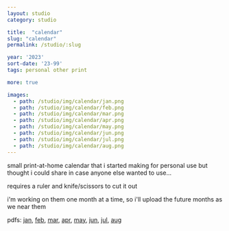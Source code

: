```yaml
---
layout: studio
category: studio

title:  "calendar"
slug: "calendar"
permalink: /studio/:slug

year: '2023'
sort-date: '23-99'
tags: personal other print

more: true

images:
  - path: /studio/img/calendar/jan.png
  - path: /studio/img/calendar/feb.png
  - path: /studio/img/calendar/mar.png
  - path: /studio/img/calendar/apr.png
  - path: /studio/img/calendar/may.png
  - path: /studio/img/calendar/jun.png
  - path: /studio/img/calendar/jul.png
  - path: /studio/img/calendar/aug.png
---
```


<p>small print-at-home calendar that i started making for personal use but thought i could share in case anyone else wanted to use...</p>
<p>requires a ruler and knife/scissors to cut it out</p>
<p>i'm working on them one month at a time, so i'll upload the future months as we near them</p>
<p>pdfs: 
  <a target="_blank" href="/studio/img/calendar/jan.pdf">jan</a>, 
  <a target="_blank" href="/studio/img/calendar/feb.pdf">feb</a>, 
  <a target="_blank" href="/studio/img/calendar/mar.pdf">mar</a>,
  <a target="_blank" href="/studio/img/calendar/apr.pdf">apr</a>,
  <a target="_blank" href="/studio/img/calendar/may.pdf">may</a>,
  <a target="_blank" href="/studio/img/calendar/jun.pdf">jun</a>,
  <a target="_blank" href="/studio/img/calendar/jul.pdf">jul</a>,
  <a target="_blank" href="/studio/img/calendar/aug.pdf">aug</a>
</p>
